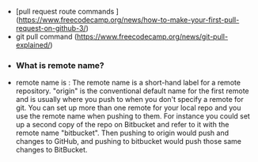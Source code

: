 - [pull request route commands ]  (https://www.freecodecamp.org/news/how-to-make-your-first-pull-request-on-github-3/)
- git pull command (https://www.freecodecamp.org/news/git-pull-explained/)
- ### What is remote name?
- remote name is : The remote name is a short-hand label for a remote repository. "origin" is the conventional default name for the first remote and is usually where you push to when you don't specify a remote for git. You can set up more than one remote for your local repo and you use the remote name when pushing to them. For instance you could set up a second copy of the repo on Bitbucket and refer to it with the remote name "bitbucket". Then pushing to origin would push and changes to GitHub, and pushing to bitbucket would push those same changes to BitBucket.
